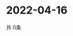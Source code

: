 # 2022-04-16
  共 0条

  <!-- BEGIN -->
  <!-- 最后更新时间Sat Apr 16 2022 13:14:52 GMT+0000 (Coordinated Universal Time) -->
  
  <!-- END -->
  
  